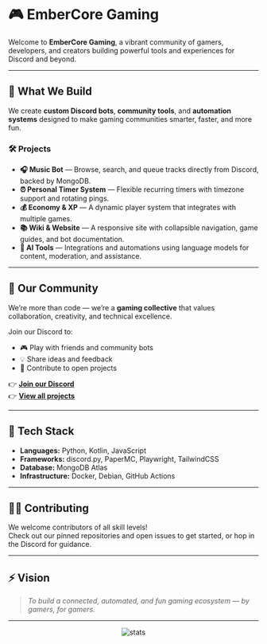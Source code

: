 # 🎮 EmberCore Gaming

Welcome to **EmberCore Gaming**, a vibrant community of gamers, developers, and creators building powerful tools and experiences for Discord and beyond.

---

## 🧩 What We Build

We create **custom Discord bots**, **community tools**, and **automation systems** designed to make gaming communities smarter, faster, and more fun.

### 🛠️ Projects
- **🎧 Music Bot** — Browse, search, and queue tracks directly from Discord, backed by MongoDB.
- **⏰ Personal Timer System** — Flexible recurring timers with timezone support and rotating pings.
- **💰 Economy & XP** — A dynamic player system that integrates with multiple games.
- **📚 Wiki & Website** — A responsive site with collapsible navigation, game guides, and bot documentation.
- **🧠 AI Tools** — Integrations and automations using language models for content, moderation, and assistance.

---

## 💬 Our Community

We’re more than code — we’re a **gaming collective** that values collaboration, creativity, and technical excellence.

Join our Discord to:
- 🎮 Play with friends and community bots  
- 💡 Share ideas and feedback  
- 🚀 Contribute to open projects  

👉 **[Join our Discord](https://discord.gg/yourlink)**  
👉 **[View all projects](https://github.com/orgs/EmberCoreGaming/repositories)**  

---

## 🧱 Tech Stack
- **Languages:** Python, Kotlin, JavaScript  
- **Frameworks:** discord.py, PaperMC, Playwright, TailwindCSS  
- **Database:** MongoDB Atlas  
- **Infrastructure:** Docker, Debian, GitHub Actions  

---

## 🧑‍💻 Contributing

We welcome contributors of all skill levels!  
Check out our pinned repositories and open issues to get started, or hop in the Discord for guidance.

---

## ⚡ Vision

> *To build a connected, automated, and fun gaming ecosystem — by gamers, for gamers.*

---

<p align="center">
  <img src="https://github-readme-stats.vercel.app/api?username=Empire-of-Shadows&show_icons=true&theme=tokyonight" alt="stats" />
</p>
